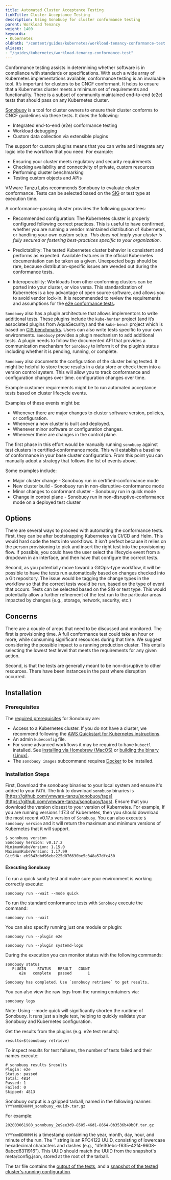 ```yaml
---
title: Automated Cluster Acceptance Testing
linkTitle: Cluster Acceptance Testing
description: Using Sonobuoy for cluster conformance testing
parent: Workload Tenancy
weight: 1400
keywords:
- Kubernetes
oldPath: "/content/guides/kubernetes/workload-tenancy-conformance-test.md"
aliases:
- "/guides/kubernetes/workload-tenancy-conformance-test"
---
```


Conformance testing assists in determining whether software is in compliance
with standards or specifications. With such a wide array of Kubernetes
implementations available, conformance testing is an invaluable tool. It’s
important for clusters to be CNCF conformant. It helps to ensure that a
Kubernetes cluster meets a minimum set of requirements and functionality. There
is a subset of community maintained end-to-end (e2e) tests that should pass on
any Kubernetes cluster.

[Sonobuoy](https://sonobuoy.io/) is a tool for cluster owners to ensure their
cluster conforms to CNCF guidelines via these tests. It does the following:

- Integrated end-to-end (e2e) conformance testing
- Workload debugging
- Custom data collection via extensible plugins

The support for custom plugins means that you can write and integrate any logic
into the workflow that you need. For example:

- Ensuring your cluster meets regulatory and security requirements
- Checking availability and connectivity of private, custom resources
- Performing cluster benchmarking
- Testing custom objects and APIs

VMware Tanzu Labs recommends Sonobuoy to evaluate cluster conformance. Tests can
be selected based on the [SIG](https://github.com/kubernetes-sigs) or test type
at execution time.

A conformance-passing cluster provides the following guarantees:

- Recommended configuration: The Kubernetes cluster is properly configured
  following correct practices. This is useful to have confirmed, whether you are
  running a vendor maintained distribution of Kubernetes, or handling your own
  custom setup. _This does not imply your cluster is fully secured or fostering
  best-practices specific to your organization_.

- Predictability: The tested Kubernetes cluster behavior is consistent and
  performs as expected. Available features in the official Kubernetes
  documentation can be taken as a given. Unexpected bugs should be rare, because
  distribution-specific issues are weeded out during the conformance tests.

- Interoperability: Workloads from other conforming clusters can be ported into
  your cluster, or vice versa. This standardization of Kubernetes is a key
  advantage of open source software, and allows you to avoid vendor lock-in. It
  is recommended to review the requirements and assumptions for the [e2e
  conformance
  tests](https://github.com/kubernetes/community/blob/master/contributors/devel/sig-architecture/conformance-tests.md).

`Sonobuoy` also has a plugin architecture that allows implementors to write
additional tests. These plugins include the `kube-hunter` project (and it’s
associated plugins from AquaSecurity) and the `kube-bench` project which is
based on [CIS benchmarks](https://www.cisecurity.org/benchmark/kubernetes/).
Users can also write tests specific to your own environments. `Sonobuoy`
provides a plugin mechanism to add additional tests. A plugin needs to follow
the documented API that provides a communication mechanism for `Sonobuoy` to
inform it of the plugin’s status including whether it is pending, running, or
complete.

`Sonobuoy` also documents the configuration of the cluster being tested. It
might be helpful to store these results in a data store or check them into a
version control system. This will allow you to track conformance and
configuration changes over time. configuration changes over time.

Example customer requirements might be to run automated acceptance tests based
on cluster lifecycle events.

Examples of these events might be:

- Whenever there are major changes to cluster software version, policies, or configuration.
- Whenever a new cluster is built and deployed.
- Whenever minor software or configuration changes.
- Whenever there are changes in the control plane.

The first phase in this effort would be manually running `sonobuoy` against test
clusters in certified-conformance mode. This will establish a baseline of
conformance in your base cluster configuration. From this point you can manually
adopt a strategy that follows the list of events above.

Some examples include:

- Major cluster change - Sonobuoy run in certified-conformance mode
- New cluster build - Sonobuoy run in non-disruptive-conformance mode
- Minor changes to conformant cluster - Sonobuoy run in quick mode
- Change in control plane - Sonobuoy run in non-disruptive-conformance mode on a deployed test cluster

## Options

There are several ways to proceed with automating the conformance tests. First,
they can be after bootstrapping Kubernetes via CI/CD and Helm. This would hard
code the tests into workflows. It isn’t perfect because it relies on the person
provisioning to pick and insert the right test into the provisioning flow. If
possible, you could have the user select the lifecycle event from a dropdown in
an interface, and then have that configure the correct tests.

Second, as you potentially move toward a GitOps-type workflow, it will be
possible to have the tests run automatically based on changes checked into a
Git repository. The issue would be tagging the change types in the workflow
so that the correct tests would be run, based on the type of event that occurs.
Tests can be selected based on the SIG or test type. This would potentially
allow a further refinement of the test run to the particular areas impacted by
changes (e.g., storage, network, security, etc.)

## Concerns

There are a couple of areas that need to be discussed and monitored. The first
is provisioning time. A full conformance test could take an hour or more, while
consuming significant resources during that time. We suggest considering the
possible impact to a running production cluster. This entails selecting the
lowest test level that meets the requirements for any given action.

Second, is that the tests are generally meant to be non-disruptive to other
resources. There have been instances in the past where disruption occurred.

## Installation

### Prerequisites

The [required prerequisites](https://github.com/vmware-tanzu/sonobuoy) for
Sonobuoy are:

- Access to a Kubernetes cluster. If you do not have a cluster, we recommend
  following the [AWS Quickstart for Kubernetes
  instructions](https://aws.amazon.com/quickstart/architecture/vmware-kubernetes/).
- An admin `kubeconfig` file.
- For some advanced workflows it may be required to have `kubectl` installed.
  See [installing via Homebrew
  (MacOS)](https://kubernetes.io/docs/tasks/tools/install-kubectl/#install-with-homebrew-on-macos)
  or [building the binary
  (Linux)](https://kubernetes.io/docs/tasks/tools/install-kubectl/#tabset-1).
- The `sonobuoy images` subcommand requires [Docker](https://www.docker.com/) to
  be installed.

### Installation Steps

First, Download the sonobuoy binaries to your local system and ensure it's added
to your `PATH`. The link to download `sonobuoy` binaries is
[https://github.com/vmware-tanzu/sonobuoy/tags](https://github.com/vmware-tanzu/sonobuoy/tags).
Ensure that you download the version closest to your version of Kubernetes. For
example, If you are running versions 1.17.3 of Kubernetes, then you should
download the most recent v0.17.x version of `Sonobuoy`. You can also execute `$ sonobuoy version` and it will return the maximum and minimum versions of
Kubernetes that it will support.

```
$ sonobuoy version
Sonobuoy Version: v0.17.2
MinimumKubeVersion: 1.15.0
MaximumKubeVersion: 1.17.99
GitSHA: eb9343dbd96ebc225d076630be5c348a57dfc430
```

#### Executing Sonobuoy

To run a quick sanity test and make sure your environment is working correctly
execute:

```
sonobuoy run --wait --mode quick
```

To run the standard conformance tests with `Sonobuoy` execute the command:

```
sonobuoy run --wait
```

You can also specify running just one module or plugin:

```
sonobuoy run --plugin e2e
```

```
sonobuoy run --plugin systemd-logs
```

During the execution you can monitor status with the following commands:

```
sonobuoy status
   PLUGIN     STATUS   RESULT   COUNT
      e2e   complete   passed       1

Sonobuoy has completed. Use `sonobuoy retrieve` to get results.
```

You can also view the raw logs from the running containers via:

```
sonobuoy logs
```

Note: Using --mode quick will significantly shorten the runtime of Sonobuoy. It
runs just a single test, helping to quickly validate your Sonobuoy and
Kubernetes configuration.

Get the results from the plugins (e.g. e2e test results):

```
results=$(sonobuoy retrieve)
```

To inspect results for test failures, the number of tests failed and their names
execute:

```
# sonobuoy results $results
Plugin: e2e
Status: passed
Total: 4814
Passed: 1
Failed: 0
Skipped: 4813
```

Sonobuoy output is a gzipped tarball, named in the following manner:
`YYYYmmDDHHMM_sonobuoy_<uuid>.tar.gz`

For example:

`202003061908_sonobuoy_2e9ee3d9-8505-46d1-8664-0b3536b49b0f.tar.gz`

`YYYYmmDDHHMM` is a timestamp containing the year, month, day, hour, and minute
of the run. The '<uuid>' string is an RFC4122 UUID, consisting of lowercase
hexadecimal characters and dashes (e.g.,
"dfe30ebc-f635-42f4-9608-8abcd6311916"). This UUID should match the UUID from
the snapshot's meta/config.json, stored at the root of the tarball.

The tar file contains the [output of the
tests](https://sonobuoy.io/docs/master/results/), and a [snapshot of the tested
cluster's running configuration](https://sonobuoy.io/docs/master/snapshot/).
